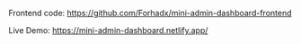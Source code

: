 Frontend code: https://github.com/Forhadx/mini-admin-dashboard-frontend

Live Demo: https://mini-admin-dashboard.netlify.app/

